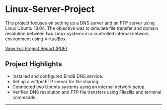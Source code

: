 # Linux-Server-Project

This project focuses on setting up a DNS server and an FTP server using Linux Ubuntu 18.04. The objective was to simulate file transfer and domain resolution between two Linux systems in a controlled internal network environment using VirtualBox.

[View Full Project Report (PDF)](Linux_Project.pdf)

## Project Highlights
- Installed and configured Bind9 DNS service.
- Set up a vsftpd FTP server for file sharing.
- Connected two Ubuntu systems using an internal network setup.
- Verified DNS resolution and FTP file transfers using Filezilla and terminal commands.

---
